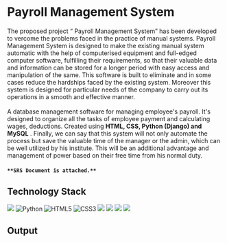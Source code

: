 # Payroll Management System
The proposed project “ Payroll Management System” has been developed to vercome the problems faced in the practice of manual systems. Payroll Management System is designed to make the existing manual system automatic with the help of computerised equipment and full-edged computer software, fulfilling their requirements, so that their valuable data and information can be stored for a longer period with easy access and manipulation of the same. This software is built to eliminate and in some cases reduce the hardships faced by the existing system. Moreover this system is designed for particular needs of the company to carry out its operations in a smooth and effective manner.
<br><br>
A database management software for managing employee's payroll.  It's designed to organize all the tasks of employee payment and calculating wages, deductions.  Created using **HTML, CSS, Python (Django) and MySQL** . Finally, we can say that this system will not only automate the process but save the valuable time of the manager or the admin, which can be well utilized by his institute. This will be an additional advantage and management of power based on their free time from his normal duty.

#### ```**SRS Document is attached.**```

## Technology Stack
<p float="left">
  <img src="https://img.shields.io/badge/Visual_Studio_Code-0078D4?style=for-the-badge&logo=visual%20studio%20code&logoColor=white" />
  <img alt="Python" src="https://img.shields.io/badge/python-%2314354C.svg?style=for-the-badge&logo=python&logoColor=white"/>
  <img alt="HTML5" src="https://img.shields.io/badge/html5-%23E34F26.svg?style=for-the-badge&logo=html5&logoColor=white"/>
  <img alt="CSS3" src="https://img.shields.io/badge/css3-%231572B6.svg?style=for-the-badge&logo=css3&logoColor=white"/>
  <img src="https://img.shields.io/badge/Bootstrap-563D7C?style=for-the-badge&logo=bootstrap&logoColor=white" />
  <img src="https://img.shields.io/badge/JavaScript-323330?style=for-the-badge&logo=javascript&logoColor=F7DF1E"/>
  <img src="https://img.shields.io/badge/Django-092E20?style=for-the-badge&logo=django&logoColor=white"/>
  <img src="https://img.shields.io/badge/MySQL-00000F?style=for-the-badge&logo=mysql&logoColor=white"/>
 </p>
 
## Output
